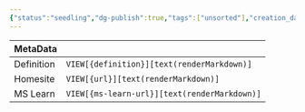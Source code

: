 ```yaml
---
{"status":"seedling","dg-publish":true,"tags":["unsorted"],"creation_date":"2024-05-10 14:24","definition":"undefined","ms-learn-url":"undefined","url":"undefined","aliases":null,"permalink":"/unsorted/predictive-data-analysis/","dgPassFrontmatter":true}
---
```



| MetaData   |                                              |
| ---------- | -------------------------------------------- |
| Definition | `VIEW[{definition}][text(renderMarkdown)]`   |
| Homesite   | `VIEW[{url}][text(renderMarkdown)]`          |
| MS Learn   | `VIEW[{ms-learn-url}][text(renderMarkdown)]` |
